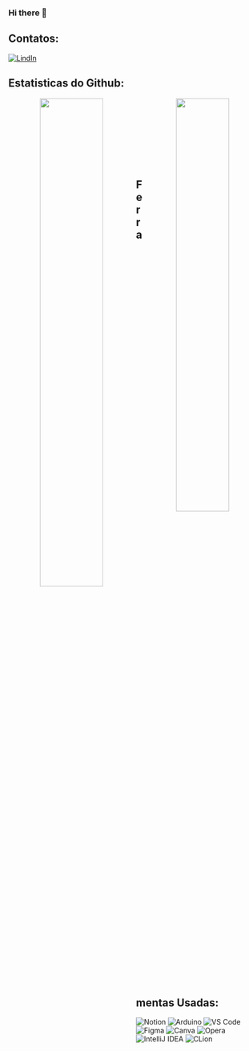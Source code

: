 ### Hi there 👋
<h2> Contatos:</h1> 

<!--[![Slack](https://img.shields.io/badge/Slack-000000?style=for-the-badge&logo=slack&logoColor=9745F5)](https://cesarschool.slack.com/team/U03UMFTL9QQ)-->
[![LindIn](https://img.shields.io/badge/LinkedIn-000000?style=for-the-badge&logo=linkedin&logoColor=9745F5)](https://www.linkedin.com/in/ester-acm/)


<h2>Estatisticas do Github:</h1>  
<div  align="center" style="margin-bottom:100px">
<img width=50% align="left"  src="https://github-readme-streak-stats.herokuapp.com?user=ester-acm&theme=midnight-purple&mode=weekly" />
<img width=46% align="right" src="https://github-readme-stats.vercel.app/api?username=ester-acm&hide=contribs,issues&count_private=true&show_icons=true&theme=midnight-purple"/>
</div>

&nbsp;

&nbsp;



<h2 align="left">Ferramentas Usadas:</h1>  


![Notion](https://img.shields.io/badge/Notion-000000?style=for-the-badge&logo=notion&logoColor=9745F5)
![Arduino](https://img.shields.io/badge/Arduino-000000?style=for-the-badge&logo=arduino&logoColor=9745F5)
![VS Code](https://img.shields.io/badge/VS%20Code-000000?style=for-the-badge&logo=visual-studio-code&logoColor=9745F5)
![Figma](https://img.shields.io/badge/Figma-000000?style=for-the-badge&logo=figma&logoColor=9745F5)
![Canva](https://img.shields.io/badge/Canva-black?style=for-the-badge&logo=Canva&logoColor=9745F5)
![Opera](https://img.shields.io/badge/Opera-black?style=for-the-badge&logo=Opera&logoColor=9745F5)
![IntelliJ IDEA](https://img.shields.io/badge/IntelliJIDEA-000000.svg?style=for-the-badge&logo=intellij-idea&logoColor=9745F5)
![CLion](https://img.shields.io/badge/CLion-black?style=for-the-badge&logo=clion&logoColor=9745F5)



 <!--
**ester-acm/ester-acm** is a ✨ _special_ ✨ repository because its `README.md` (this file) appears on your GitHub profile.

Here are some ideas to get you started:

- 🔭 I’m currently working on ...
- 🌱 I’m currently learning ...
- 👯 I’m looking to collaborate on ...
- 🤔 I’m looking for help with ...
- 💬 Ask me about ...
- 📫 How to reach me: ...
- 😄 Pronouns: ...
- ⚡ Fun fact: ...
-->
